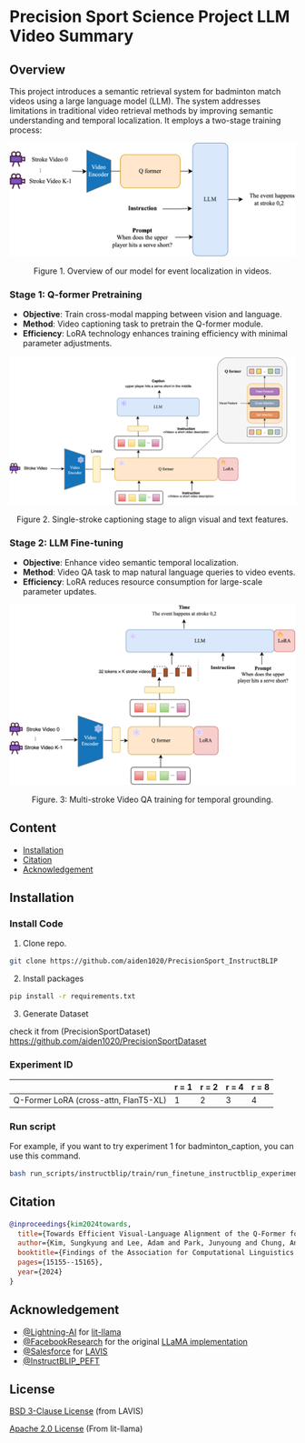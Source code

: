 # Precision Sport Science Project LLM Video Summary
## Overview



This project introduces a semantic retrieval system for badminton match videos using a large language model (LLM). The system addresses limitations in traditional video retrieval methods by improving semantic understanding and temporal localization. It employs a two-stage training process:

![alt text](<assets/sport_ai-Stroke Overview.jpg>)
<p align="center">Figure 1. Overview of our model for event localization in videos.</p>

### Stage 1: Q-former Pretraining
- **Objective**: Train cross-modal mapping between vision and language.
- **Method**: Video captioning task to pretrain the Q-former module.
- **Efficiency**: LoRA technology enhances training efficiency with minimal parameter adjustments.

![alt text](assets/sport_ai-Stage1.jpg)
<p align="center">Figure 2. Single-stroke captioning stage to align visual and text features.</p>

### Stage 2: LLM Fine-tuning
- **Objective**: Enhance video semantic temporal localization.
- **Method**: Video QA task to map natural language queries to video events.
- **Efficiency**: LoRA reduces resource consumption for large-scale parameter updates.

![alt text](assets/sport_ai-Stage2.jpg)
<p align="center">Figure. 3: Multi-stroke Video QA training for temporal grounding.</p>

## Content

- [Installation](#installation)
- [Citation](#citation)
- [Acknowledgement](#acknowledgement)

## Installation

### Install Code

1. Clone repo.

```bash
git clone https://github.com/aiden1020/PrecisionSport_InstructBLIP
```

2. Install packages

```bash
pip install -r requirements.txt
```
3. Generate Dataset

check it from (PrecisionSportDataset)
https://github.com/aiden1020/PrecisionSportDataset

### Experiment ID

|                                        | r = 1 | r = 2 | r = 4 | r = 8 |
| -------------------------------------- | ----- | ----- | ----- | ----- |
| Q-Former LoRA (cross-attn, FlanT5-XL)  | 1     | 2     | 3     | 4     |


### Run script

For example, if you want to try experiment 1 for badminton_caption, you can use this command.

```bash
bash run_scripts/instructblip/train/run_finetune_instructblip_experiments.sh badminton_caption 1
```

## Citation
```bibtex
@inproceedings{kim2024towards,
  title={Towards Efficient Visual-Language Alignment of the Q-Former for Visual Reasoning Tasks},
  author={Kim, Sungkyung and Lee, Adam and Park, Junyoung and Chung, Andrew and Oh, Jusang and Lee, Jay-Yoon},
  booktitle={Findings of the Association for Computational Linguistics: EMNLP 2024},
  pages={15155--15165},
  year={2024}
}
```

## Acknowledgement

- [@Lightning-AI](https://github.com/Lightning-AI) for [lit-llama](https://github.com/Lightning-AI/lit-llama)
- [@FacebookResearch](https://github.com/facebookresearch) for the original [LLaMA implementation](https://github.com/facebookresearch/llama)
- [@Salesforce](https://github.com/salesforce) for [LAVIS](https://github.com/salesforce/LAVIS)
- [@InstructBLIP_PEFT](https://github.com/AttentionX/InstructBLIP_PEFT)

## License

[BSD 3-Clause License](LICENSE.txt) (from LAVIS)

[Apache 2.0 License](LICENSE) (From lit-llama)
